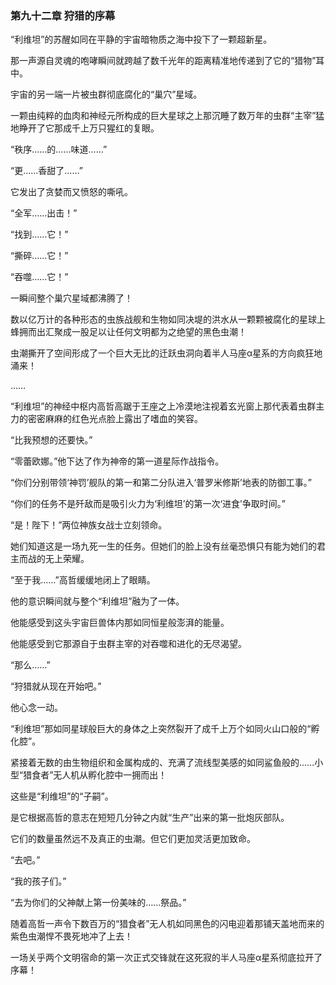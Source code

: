 ### **第九十二章 狩猎的序幕**

“利维坦”的苏醒如同在平静的宇宙暗物质之海中投下了一颗超新星。

那一声源自灵魂的咆哮瞬间就跨越了数千光年的距离精准地传递到了它的“猎物”耳中。

宇宙的另一端一片被虫群彻底腐化的“巢穴”星域。

一颗由纯粹的血肉和神经元所构成的巨大星球之上那沉睡了数万年的虫群“主宰”猛地睁开了它那成千上万只猩红的复眼。

“秩序……的……味道……”

“更……香甜了……”

它发出了贪婪而又愤怒的嘶吼。

“全军……出击！”

“找到……它！”

“撕碎……它！”

“吞噬……它！”

一瞬间整个巢穴星域都沸腾了！

数以亿万计的各种形态的虫族战舰和生物如同决堤的洪水从一颗颗被腐化的星球上蜂拥而出汇聚成一股足以让任何文明都为之绝望的黑色虫潮！

虫潮撕开了空间形成了一个巨大无比的迁跃虫洞向着半人马座α星系的方向疯狂地涌来！

……

“利维坦”的神经中枢内高哲高踞于王座之上冷漠地注视着玄光窗上那代表着虫群主力的密密麻麻的红色光点脸上露出了嗜血的笑容。

“比我预想的还要快。”

“零蕾欧娜。”他下达了作为神帝的第一道星际作战指令。

“你们分别带领‘神罚’舰队的第一和第二分队进入‘普罗米修斯’地表的防御工事。”

“你们的任务不是歼敌而是吸引火力为‘利维坦’的第一次‘进食’争取时间。”

“是！陛下！”两位神族女战士立刻领命。

她们知道这是一场九死一生的任务。但她们的脸上没有丝毫恐惧只有能为她们的君主而战的无上荣耀。

“至于我……”高哲缓缓地闭上了眼睛。

他的意识瞬间就与整个“利维坦”融为了一体。

他能感受到这头宇宙巨兽体内那如同恒星般澎湃的能量。

他能感受到它那源自于虫群主宰的对吞噬和进化的无尽渴望。

“那么……”

“狩猎就从现在开始吧。”

他心念一动。

“利维坦”那如同星球般巨大的身体之上突然裂开了成千上万个如同火山口般的“孵化腔”。

紧接着无数的由生物组织和金属构成的、充满了流线型美感的如同鲨鱼般的……小型“猎食者”无人机从孵化腔中一拥而出！

这些是“利维坦”的“子嗣”。

是它根据高哲的意志在短短几分钟之内就“生产”出来的第一批炮灰部队。

它们的数量虽然远不及真正的虫潮。但它们更加灵活更加致命。

“去吧。”

“我的孩子们。”

“去为你们的父神献上第一份美味的……祭品。”

随着高哲一声令下数百万的“猎食者”无人机如同黑色的闪电迎着那铺天盖地而来的紫色虫潮悍不畏死地冲了上去！

一场关乎两个文明宿命的第一次正式交锋就在这死寂的半人马座α星系彻底拉开了序幕！